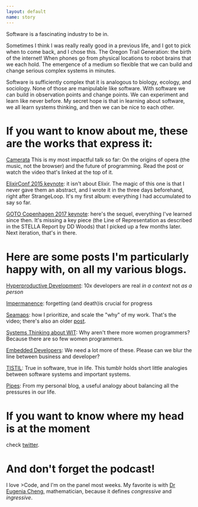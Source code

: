 ```yaml
---
layout: default
name: story
---
```


Software is a fascinating industry to be in.

Sometimes I think I was really really good in a previous life, and I got to pick when to come back, and I chose this. The Oregon Trail Generation: the birth of the internet! When phones go from physical locations to robot brains that we each hold. The emergence of a medium so flexible that we can build and change serious complex systems in minutes.

Software is sufficiently complex that it is analogous to biology, ecology, and sociology. None of those are manipulable like software. With software we can build in observation points and change points. We can experiment and learn like never before. My secret hope is that in learning about software, we all learn systems thinking, and then we can be nice to each other.

# If you want to know about me, these are the works that express it:

[Camerata](https://the-composition.com/the-origins-of-opera-and-the-future-of-programming-bcdaf8fbe960) This is my most impactful talk so far: On the origins of opera (the music, not the browser) and the future of programming. Read the post or watch the video that's linked at the top of it.

[ElixirConf 2015 keynote](https://www.youtube.com/watch?v=X25xOhntr6s): it isn't about Elixir. The magic of this one is that I never gave them an abstract, and I wrote it in the three days beforehand, right after StrangeLoop. It's my first album: everything I had accumulated to say so far.

[GOTO Copenhagen 2017 keynote](https://www.youtube.com/watch?v=Lbcyyu8XB_Y): here's the sequel, everything I've learned since then. It's missing a key piece (the Line of Representation as described in the STELLA Report by DD Woods) that I picked up a few months later. Next iteration, that's in there.

# Here are some posts I'm particularly happy with, on all my various blogs.

[Hyperproductive Development](http://blog.jessitron.com/2017/06/the-most-productive-circumstances-for.html): 10x developers are real _in a context_ not _as a person_

[Impermanence](https://medium.com/@jessitron/deliberate-impermanence-b0c6a8d743ee): forgetting (and death)is crucial for progress

[Seamaps](https://www.youtube.com/watch?v=RCrKh3yvJR4&t=1s): how I prioritize, and scale the "why" of my work. That's the video; there's also an older [post](http://blog.jessitron.com/2015/04/charting-team-course-with-seamap.html).

[Systems Thinking about WIT](http://blog.jessitron.com/2015/01/systems-thinking-about-wit.html): Why aren't there more women programmers? Because there are so few women programmers.

[Embedded Developers](http://blog.jessitron.com/2014/08/the-power-of-embedded-developers.html): We need a lot more of these. Please can we blur the line between business and developer?

[TISTIL](http://tistil.tumblr.com/post/153439406788/changing-systems): True in software, true in life. This tumblr holds short little analogies between software systems and important systems.

[Pipes](http://blogitron.blogspot.com/2012/06/pipes.html): From my personal blog, a useful analogy about balancing all the pressures in our life.

# If you want to know where my head is at the moment

check [twitter](https://twitter.com/jessitron/status/579109266042150912).

# And don't forget the podcast!

I love &gt;Code, and I'm on the panel most weeks. My favorite is with [Dr Eugenia Cheng](http://www.greaterthancode.com/2017/07/05/episode-038-category-theory-for-normal-humans/), mathematician, because it defines _congressive_ and _ingressive_.

